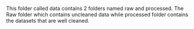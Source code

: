 This folder called data contains 2 folders named raw and processed. The Raw folder which contains uncleaned data while processed folder contains the datasets that are well cleaned.
